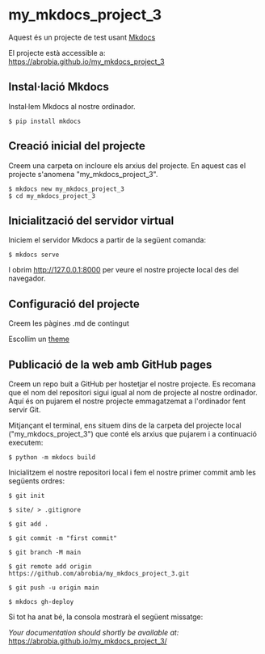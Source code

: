 # my_mkdocs_project_3

Aquest és un projecte de test usant [Mkdocs](https://www.mkdocs.org/)     

El projecte està accessible a: https://abrobia.github.io/my_mkdocs_project_3  

## Instal·lació Mkdocs

Instal·lem Mkdocs al nostre ordinador.

```
$ pip install mkdocs
```  

## Creació inicial del projecte

Creem una carpeta on incloure els arxius del projecte. En aquest cas el projecte s'anomena "my_mkdocs_project_3".

```
$ mkdocs new my_mkdocs_project_3
$ cd my_mkdocs_project_3
```  

## Inicialització del servidor virtual

Iniciem el servidor Mkdocs a partir de la següent comanda:

```
$ mkdocs serve
```

I obrim http://127.0.0.1:8000 per veure el nostre projecte local des del navegador.    

## Configuració del projecte

Creem les pàgines .md de contingut

Escollim un [theme](https://www.mkdocs.org/user-guide/choosing-your-theme/)  

## Publicació de la web amb GitHub pages

Creem un repo buit a GitHub per hostetjar el nostre projecte. Es recomana que el nom del repositori sigui igual al nom de projecte al nostre ordinador. 
Aquí és on pujarem el nostre projecte emmagatzemat a l'ordinador fent servir Git.  

Mitjançant el terminal, ens situem dins de la carpeta del projecte local ("my_mkdocs_project_3") que conté els arxius que pujarem i a continuació executem:

```
$ python -m mkdocs build
```

Inicialitzem el nostre repositori local i fem el nostre primer commit amb les següents ordres:

```
$ git init

$ site/ > .gitignore

$ git add .

$ git commit -m "first commit"

$ git branch -M main

$ git remote add origin https://github.com/abrobia/my_mkdocs_project_3.git

$ git push -u origin main

$ mkdocs gh-deploy

```  

Si tot ha anat bé, la consola mostrarà el següent missatge:

_Your documentation should shortly be available at:_ https://abrobia.github.io/my_mkdocs_project_3/
